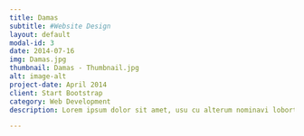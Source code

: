 ```yaml
---
title: Damas
subtitle: #Website Design
layout: default
modal-id: 3
date: 2014-07-16
img: Damas.jpg
thumbnail: Damas - Thumbnail.jpg
alt: image-alt
project-date: April 2014
client: Start Bootstrap
category: Web Development
description: Lorem ipsum dolor sit amet, usu cu alterum nominavi lobortis. At duo novum diceret. Tantas apeirian vix et, usu sanctus postulant inciderint ut, populo diceret necessitatibus in vim. Cu eum dicam feugiat noluisse.

---
```

